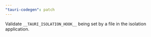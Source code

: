 ```yaml
---
"tauri-codegen": patch
---
```


Validate `__TAURI_ISOLATION_HOOK__` being set by a file in the isolation application.
